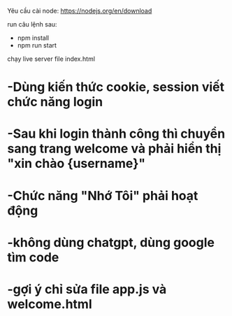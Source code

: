Yêu cầu cài node: https://nodejs.org/en/download

run câu lệnh sau:
- npm install
- npm run start

chạy live server file index.html

# -Dùng kiến thức cookie, session  viết chức năng login
# -Sau khi login thành công thì chuyển sang trang welcome và phải hiển thị "xin chào {username}"
# -Chức năng "Nhớ Tôi" phải hoạt động
# -không dùng chatgpt, dùng google tìm code
# -gợi ý chỉ sửa file app.js và welcome.html

